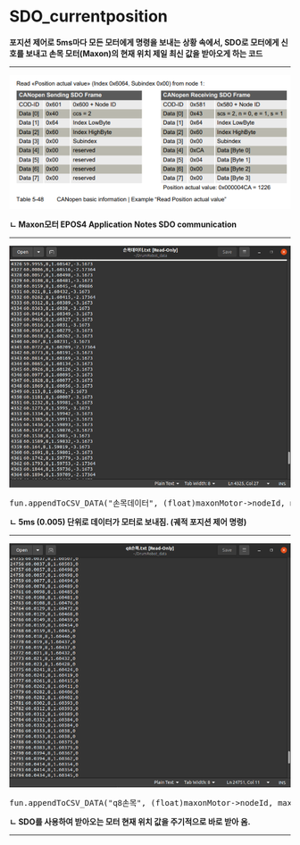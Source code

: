 # SDO_currentposition

**포지션 제어로 5ms마다 모든 모터에게 명령을 보내는 상황 속에서, SDO로 모터에게 신호를 보내고 손목 모터(Maxon)의 현재 위치 제일 최신 값을 받아오게 하는 코드**

---

<img src="./images/maxon_epos4_application.png" alt="send images">

**ㄴ Maxon모터 EPOS4 Application Notes SDO communication**

---

<img src="./images/senddata.png" alt="send images">
<pre>
fun.appendToCSV_DATA("손목데이터", (float)maxonMotor->nodeId, maxonMotor->motorPosition, maxonMotor->motorTorque);
</pre>

**ㄴ 5ms (0.005) 단위로 데이터가 모터로 보내짐. (궤적 포지션 제어 명령)**

---

<img src="./images/recvdata.png" alt="recv images">
<pre>
fun.appendToCSV_DATA("q8손목", (float)maxonMotor->nodeId, maxonMotor->motorPosition, 0);
</pre>

**ㄴ SDO를 사용하여 받아오는 모터 현재 위치 값을 주기적으로 바로 받아 옴.**


---
